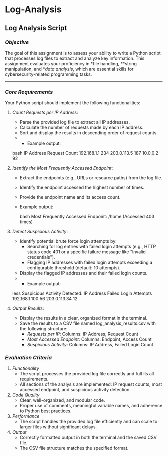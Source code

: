 # Log-Analysis

## Log Analysis Script

### *Objective*

The goal of this assignment is to assess your ability to write a Python script that processes log files to extract and analyze key information. This assignment evaluates your proficiency in *file handling, **string manipulation, and **data analysis*, which are essential skills for cybersecurity-related programming tasks.

---

### *Core Requirements*

Your Python script should implement the following functionalities:

1. *Count Requests per IP Address*:
    - Parse the provided log file to extract all IP addresses.
    - Calculate the number of requests made by each IP address.
    - Sort and display the results in descending order of request counts.
    - - Example output:
    
    bash
    IP Address           Request Count
    192.168.1.1          234
    203.0.113.5          187
    10.0.0.2             92
    
    
2. *Identify the Most Frequently Accessed Endpoint*:
    - Extract the endpoints (e.g., URLs or resource paths) from the log file.
    - Identify the endpoint accessed the highest number of times.
    - Provide the endpoint name and its access count.
    - Example output:
        
        bash
        Most Frequently Accessed Endpoint:
        /home (Accessed 403 times)
        
        
3. *Detect Suspicious Activity*:
    - Identify potential brute force login attempts by:
        - Searching for log entries with failed login attempts (e.g., HTTP status code 401 or a specific failure message like "Invalid credentials").
        - Flagging IP addresses with failed login attempts exceeding a configurable threshold (default: 10 attempts).
    - Display the flagged IP addresses and their failed login counts.
    - - Example output:
    
    less
    Suspicious Activity Detected:
    IP Address           Failed Login Attempts
    192.168.1.100        56
    203.0.113.34         12
    
    
4. *Output Results*:
    - Display the results in a clear, organized format in the terminal.
    - Save the results to a CSV file named log_analysis_results.csv with the following structure:
        - *Requests per IP*: Columns: IP Address, Request Count
        - *Most Accessed Endpoint*: Columns: Endpoint, Access Count
        - *Suspicious Activity*: Columns: IP Address, Failed Login Count

### *Evaluation Criteria*

1. *Functionality*
    - The script processes the provided log file correctly and fulfills all requirements.
    - All sections of the analysis are implemented: IP request counts, most accessed endpoint, and suspicious activity detection.
2. *Code Quality*
    - Clear, well-organized, and modular code.
    - Proper use of comments, meaningful variable names, and adherence to Python best practices.
3. *Performance*
    - The script handles the provided log file efficiently and can scale to larger files without significant delays.
4. *Output*
    - Correctly formatted output in both the terminal and the saved CSV file.
    - The CSV file structure matches the specified format.
